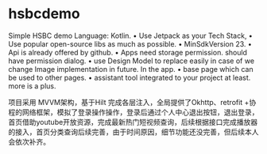 # hsbcdemo
Simple HSBC demo
Language: Kotlin.
• Use Jetpack as your Tech Stack, 
• Use popular open-source libs as much as possible.
• MinSdkVersion 23.
• Api is already offered by github.
• Apps need storage permission. should have permission dialog.
• use Design Model to replace easily in case of we change Image implementation in future. In the app. 
• base page which can be used to other pages. 
• assistant tool integrated to your project at least. more is a plus.

项目采用 MVVM架构，基于Hilt 完成各层注入，全局提供了Okhttp、retrofit +协程的网络框架，模拟了登录操作操作，登录后通过个人中心退出按钮，退出登录，
首页借助youtube开放资源，完成最新热门短视频查询，后续根据接口完成播放器的接入，首页分类查询后续完善，由于时间原因，细节功能还没完善，但后续本人会依次补齐。


